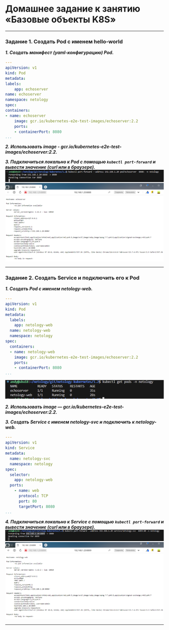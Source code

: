 # Домашнее задание к занятию «Базовые объекты K8S»

------

### Задание 1. Создать Pod с именем hello-world

<em>**1. Создать манифест (yaml-конфигурацию) Pod.**</em>  
``` yaml
---
apiVersion: v1
kind: Pod
metadata:
labels:
    app: echoserver
name: echoserver
namespace: netology
spec:
containers:
- name: echoserver
    image: gcr.io/kubernetes-e2e-test-images/echoserver:2.2
    ports:
    - containerPort: 8080
...

```  

<em>**2. Использовать image - gcr.io/kubernetes-e2e-test-images/echoserver:2.2.**</em>  

<em>**3. Подключиться локально к Pod с помощью `kubectl port-forward` и вывести значение (curl или в браузере).**</em>  
    ![](/1.2/images/01-03-port_forward_to_pod01.png)  
    ![](/1.2/images/01-03-port_forward_to_pod02.png)  

------

### Задание 2. Создать Service и подключить его к Pod

<em>**1. Создать Pod с именем netology-web.**</em>  
```yaml
---
apiVersion: v1
kind: Pod
metadata:
  labels:
    app: netology-web
  name: netology-web
  namespace: netology
spec:
  containers:
  - name: netology-web
    image: gcr.io/kubernetes-e2e-test-images/echoserver:2.2
    ports:
    - containerPort: 8080
...
```  

![](/1.2/images/02-03_get_pods.png)  

<em>**2. Использовать image — gcr.io/kubernetes-e2e-test-images/echoserver:2.2.**</em>  

<em>**3. Создать Service с именем netology-svc и подключить к netology-web.**</em>  
```yaml
---
apiVersion: v1
kind: Service
metadata:
  name: netology-svc
  namespace: netology
spec:
  selector:
    app: netology-web
  ports:
    - name: web
      protocol: TCP
      port: 80
      targetPort: 8080
...
``` 

<em>**4. Подключиться локально к Service с помощью `kubectl port-forward` и вывести значение (curl или в браузере).**</em>  
![](/1.2/images/02-04-port_forward_to_service01.png)  
![](/1.2/images/02-04-port_forward_to_service02.png)  

------
